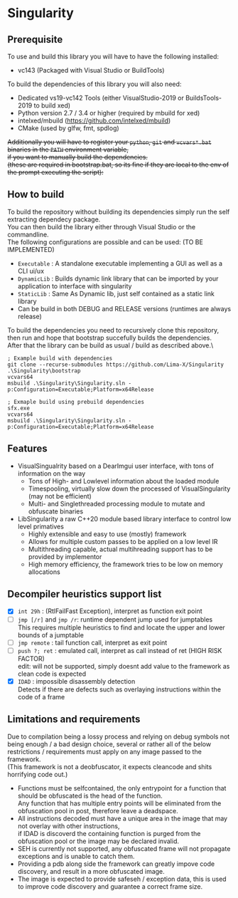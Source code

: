 # Singularity

## Prerequisite
To use and build this library you will have to have the following installed:
- vc143 (Packaged with Visual Studio or BuildTools)

To build the dependencies of this library you will also need:
- Dedicated vs19-vc142 Tools (either VisualStudio-2019 or BuildsTools-2019 to build xed)
- Python version 2.7 / 3.4 or higher (required by mbuild for xed)
- intelxed/mbuild (https://github.com/intelxed/mbuild)
- CMake (used by glfw, fmt, spdlog)

~~Additionally you will have to register your `python`, `git` and `vcvars*.bat` binaries in the `PATH` environment variable,\
if you want to manually build the dependencies.\
(these are required in bootstrap.bat, so its fine if they are local to the env of the prompt executing the script):~~

## How to build
To build the repository without building its dependencies simply run the self extracting dependecy package.\
You can then build the library either through Visual Studio or the commandline.\
The following configurations are possible and can be used: (TO BE IMPLEMENTED)
- `Executable` : A standalone executable implementing a GUI as well as a CLI ui/ux
- `DynamicLib` : Builds dynamic link library that can be imported by your application to interface with singularity
- `StaticLib`  : Same As Dynamic lib, just self contained as a static link library
- Can be build in both DEBUG and RELEASE versions (runtimes are always release)

To build the dependencies you need to recursively clone this repository, 
then run and hope that bootstrap succefully builds the dependencies.\
After that the library can be build as usual / build as described above.\
```
; Example build with dependencies
git clone --recurse-submodules https://github.com/Lima-X/Singularity
.\Singularity\bootstrap
vcvars64
msbuild .\Singularity\Singularity.sln -p:Configuration=Executable;Platform=x64Release

; Exmaple build using prebuild dependencies
sfx.exe
vcvars64
msbuild .\Singularity\Singularity.sln -p:Configuration=Executable;Platform=x64Release
```

## Features
- VisualSingualrity based on a DearImgui user interface, with tons of information on the way
    - Tons of High- and Lowlevel information about the loaded module
    - Timespooling, virtually slow down the processed of VisualSingularity (may not be efficient)
    - Multi- and Singlethreaded processing module to mutate and obfuscate binaries
- LibSingularity a raw C++20 module based library interface to control low level primatives
    - Highly extensible and easy to use (mostly) framework
    - Allows for multiple custom passes to be applied on a low level IR
    - Multithreading capable, actual multihreading support has to be provided by implementor
    - High memory efficiency, the framework tries to be low on memory allocations

## Decompiler heuristics support list

- [x] `int 29h` : (RtlFailFast Exception), interpret as function exit point
- [ ] `jmp [/r]` and `jmp /r`: runtime dependent jump used for jumptables\
      This requires multiple heuristics to find and locate the upper and lower bounds of a jumptable
- [ ] `jmp remote` : tail function call, interpret as exit point
- [ ] `push ?; ret` : emulated call, interpret as call instead of ret (HIGH RISK FACTOR)\
      edit: will not be supported, simply doesnt add value to the framework as clean code is expected
- [x] `IDAD` : impossible disassembly detection\
      Detects if there are defects such as overlaying instructions within the code of a frame

## Limitations and requirements

Due to compilation being a lossy process and relying on debug symbols not being enough / a bad design choice,
several or rather all of the below restrictions / requirements must apply on any image passed to the framework.\
(This framework is not a deobfuscator, it expects cleancode and shits horrifying code out.)

- Functions must be selfcontained, the only entrypoint for a function that should be obfuscated is the head of the function.\
  Any function that has multiple entry points will be eliminated from the obfuscation pool in post, therefore leave a deadspace.
- All instructions decoded must have a unique area in the image that may not overlay with other instructions,\
  if IDAD is discoverd the containing function is purged from the obfuscation pool or the image may be declared invalid.
- SEH is currently not supported, any obfuscated frame will not propagate exceptions and is unable to catch them.
- Providing a pdb along side the framework can greatly impove code discovery, and result in a more obfuscated image.
- The image is expected to provide safeseh / exception data, this is used to improve code discovery and guarantee a correct frame size.
